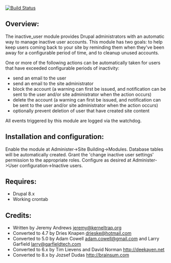 [![Build Status](https://travis-ci.org/brainsum/inactive_user.svg?branch=master)](https://travis-ci.org/brainsum/inactive_user)

Overview:
--------
The inactive_user module provides Drupal administrators with an automatic
way to manage inactive user accounts.  This module has two goals:  to help
keep users coming back to your site by reminding them when they've been away
for a configurable period of time, and to cleanup unused accounts.

One or more of the following actions can be automatically taken for users that
have exceeded configurable periods of inactivity:
  - send an email to the user
  - send an email to the site administrator
  - block the account (a warning can first be issued, and notification can
     be sent to the user and/or site administrator when the action occurs)
  - delete the account (a warning can first be issued, and notification can
     be sent to the user and/or site administrator when the action occurs)
  - optionally prevent deletion of user that have created site content

All events triggered by this module are logged via the watchdog.


Installation and configuration:
------------------------------
Enable the module at Administer->Site Building->Modules.
Database tables will be automatically created.
Grant the 'change inactive user settings' permission to the appropriate roles.
Configure as desired at Administer->User configuration->Inactive users.


Requires:
--------
 - Drupal 8.x
 - Working crontab


Credits:
-------
 - Written by Jeremy Andrews <jeremy@kerneltrap.org>
 - Converted to 4.7 by Dries Knapen <drieske@hotmail.com>
 - Converted to 5.0 by Adam Cowell <adam.cowell@gmail.com> and Larry Garfield <larry@garfieldtech.com>
 - Converted to 6.x by Tim Lievens and David Norman <http://deekayen.net>
 - Converted to 8.x by Jozsef Dudas <http://brainsum.com>
